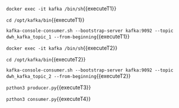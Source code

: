 

`docker exec -it kafka /bin/sh`{{executeT1}}

`cd /opt/kafka/bin`{{executeT1}}

`kafka-console-consumer.sh --bootstrap-server kafka:9092 --topic dwh_kafka_topic_1 --from-beginning`{{executeT1}}

`docker exec -it kafka /bin/sh`{{executeT2}}

`cd /opt/kafka/bin`{{executeT2}}

`kafka-console-consumer.sh --bootstrap-server kafka:9092 --topic dwh_kafka_topic_2 --from-beginning`{{executeT2}}

`pzthon3 producer.py`{{executeT3}}

`pzthon3 consumer.py`{{executeT4}}